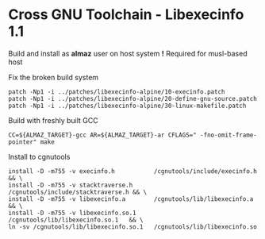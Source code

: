 # Cross GNU Toolchain - Libexecinfo 1.1
Build and install as **almaz** user on host system
**!** Required for musl-based host

Fix the broken build system
```
patch -Np1 -i ../patches/libexecinfo-alpine/10-execinfo.patch
patch -Np1 -i ../patches/libexecinfo-alpine/20-define-gnu-source.patch
patch -Np1 -i ../patches/libexecinfo-alpine/30-linux-makefile.patch
```
Build with freshly built GCC
```
CC=${ALMAZ_TARGET}-gcc AR=${ALMAZ_TARGET}-ar CFLAGS=" -fno-omit-frame-pointer" make
```
Install to cgnutools
```
install -D -m755 -v execinfo.h           /cgnutools/include/execinfo.h     && \
install -D -m755 -v stacktraverse.h      /cgnutools/include/stacktraverse.h && \
install -D -m755 -v libexecinfo.a        /cgnutools/lib/libexecinfo.a      && \
install -D -m755 -v libexecinfo.so.1     /cgnutools/lib/libexecinfo.so.1   && \
ln -sv /cgnutools/lib/libexecinfo.so.1   /cgnutools/lib/libexecinfo.so
```
